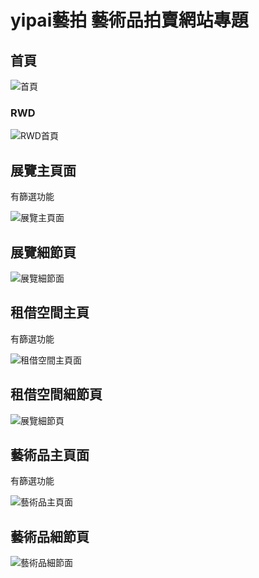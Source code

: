 # yipai藝拍 藝術品拍賣網站專題

## 首頁

![首頁](https://user-images.githubusercontent.com/108204224/219944609-3a2a46ae-c5a5-48a6-a18e-ba35a51bdec2.png)

### RWD

![RWD首頁](https://user-images.githubusercontent.com/108204224/219950442-16390833-189e-4cc7-9752-ec6fbc6bfe09.png)


## 展覽主頁面

有篩選功能

![展覽主頁面](https://user-images.githubusercontent.com/108204224/219949271-c2d46e13-3379-4e3e-ab88-183e71d1b94a.png)

## 展覽細節頁

![展覽細節面](https://user-images.githubusercontent.com/108204224/219949872-ce827ff4-f528-4773-8334-39f427cbe577.png)

## 租借空間主頁

有篩選功能

![租借空間主頁面](https://user-images.githubusercontent.com/108204224/219949740-15f82d24-7cb7-42b7-a740-8746c78621cb.png)


## 租借空間細節頁

![展覽細節頁](https://user-images.githubusercontent.com/108204224/219949433-4dfb80a5-450f-4aaf-aa68-6414d85c6084.png)

## 藝術品主頁面

有篩選功能

![藝術品主頁面](https://user-images.githubusercontent.com/108204224/219950017-024c4813-427d-4ad3-8f7f-8a625837a50e.png)

## 藝術品細節頁

![藝術品細節面](https://user-images.githubusercontent.com/108204224/219950414-3a91542f-3819-49dc-9d76-8cd5f138e499.png)


